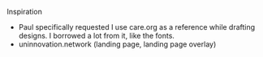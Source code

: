 Inspiration

- Paul specifically requested I use care.org as a reference while drafting designs. I borrowed a lot from it, like the fonts.
- uninnovation.network (landing page, landing page overlay)

